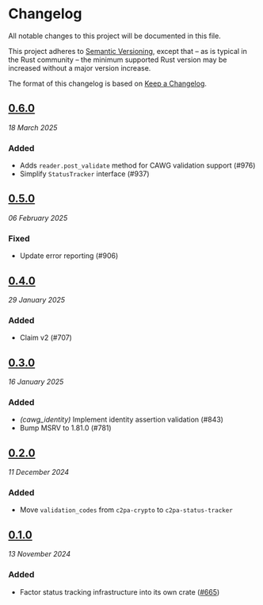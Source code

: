 # Changelog

All notable changes to this project will be documented in this file.

This project adheres to [Semantic Versioning](https://semver.org/spec/v2.0.0.html), except that – as is typical in the Rust community – the minimum supported Rust version may be increased without a major version increase.

The format of this changelog is based on [Keep a Changelog](https://keepachangelog.com/en/1.0.0/).

## [0.6.0](https://github.com/contentauth/c2pa-rs/compare/c2pa-status-tracker-v0.5.0...c2pa-status-tracker-v0.6.0)
_18 March 2025_

### Added

* Adds `reader.post_validate` method for CAWG validation support (#976)
* Simplify `StatusTracker` interface (#937)

## [0.5.0](https://github.com/contentauth/c2pa-rs/compare/c2pa-status-tracker-v0.4.0...c2pa-status-tracker-v0.5.0)
_06 February 2025_

### Fixed

* Update error reporting (#906)

## [0.4.0](https://github.com/contentauth/c2pa-rs/compare/c2pa-status-tracker-v0.3.0...c2pa-status-tracker-v0.4.0)
_29 January 2025_

### Added

* Claim v2 (#707)

## [0.3.0](https://github.com/contentauth/c2pa-rs/compare/c2pa-status-tracker-v0.2.0...c2pa-status-tracker-v0.3.0)
_16 January 2025_

### Added

* *(cawg_identity)* Implement identity assertion validation (#843)
* Bump MSRV to 1.81.0 (#781)

## [0.2.0](https://github.com/contentauth/c2pa-rs/compare/c2pa-status-tracker-v0.1.0...c2pa-status-tracker-v0.2.0)
_11 December 2024_

### Added

* Move `validation_codes` from `c2pa-crypto` to `c2pa-status-tracker`

## [0.1.0](https://github.com/contentauth/c2pa-rs/releases/tag/c2pa-status-tracker-v0.1.0)
_13 November 2024_

### Added

* Factor status tracking infrastructure into its own crate ([#665](https://github.com/contentauth/c2pa-rs/pull/665))
